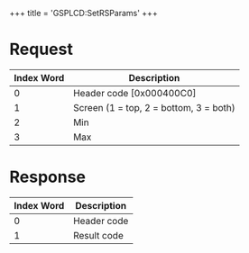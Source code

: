 +++
title = 'GSPLCD:SetRSParams'
+++

# Request

| Index Word | Description                            |
|------------|----------------------------------------|
| 0          | Header code \[0x000400C0\]             |
| 1          | Screen (1 = top, 2 = bottom, 3 = both) |
| 2          | Min                                    |
| 3          | Max                                    |

# Response

| Index Word | Description |
|------------|-------------|
| 0          | Header code |
| 1          | Result code |
